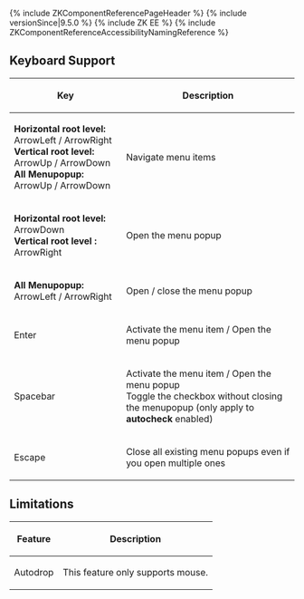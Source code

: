 {% include ZKComponentReferencePageHeader %} {% include
versionSince\|9.5.0 %} {% include ZK EE %} {% include
ZKComponentReferenceAccessibilityNamingReference %}

## Keyboard Support

<table>
<thead>
<tr class="header">
<th><center>
<p>Key</p>
</center></th>
<th><center>
<p>Description</p>
</center></th>
</tr>
</thead>
<tbody>
<tr class="odd">
<td><p><b>Horizontal root level:</b> ArrowLeft / ArrowRight<br />
<b>Vertical root level:</b> ArrowUp / ArrowDown<br />
<b>All Menupopup:</b> ArrowUp / ArrowDown</p></td>
<td><p>Navigate menu items</p></td>
</tr>
<tr class="even">
<td><p><b>Horizontal root level:</b> ArrowDown<br />
<b>Vertical root level :</b> ArrowRight</p></td>
<td><p>Open the menu popup</p></td>
</tr>
<tr class="odd">
<td><p><b>All Menupopup:</b> ArrowLeft / ArrowRight</p></td>
<td><p>Open / close the menu popup</p></td>
</tr>
<tr class="even">
<td><p>Enter</p></td>
<td><p>Activate the menu item / Open the menu popup</p></td>
</tr>
<tr class="odd">
<td><p>Spacebar</p></td>
<td><p>Activate the menu item / Open the menu popup<br />
Toggle the checkbox without closing the menupopup (only apply to
<b>autocheck</b> enabled)</p></td>
</tr>
<tr class="even">
<td><p>Escape</p></td>
<td><p>Close all existing menu popups even if you open multiple
ones</p></td>
</tr>
</tbody>
</table>

## Limitations

<table>
<thead>
<tr class="header">
<th><center>
<p>Feature</p>
</center></th>
<th><center>
<p>Description</p>
</center></th>
</tr>
</thead>
<tbody>
<tr class="odd">
<td><p>Autodrop</p></td>
<td><p>This feature only supports mouse.</p></td>
</tr>
</tbody>
</table>
